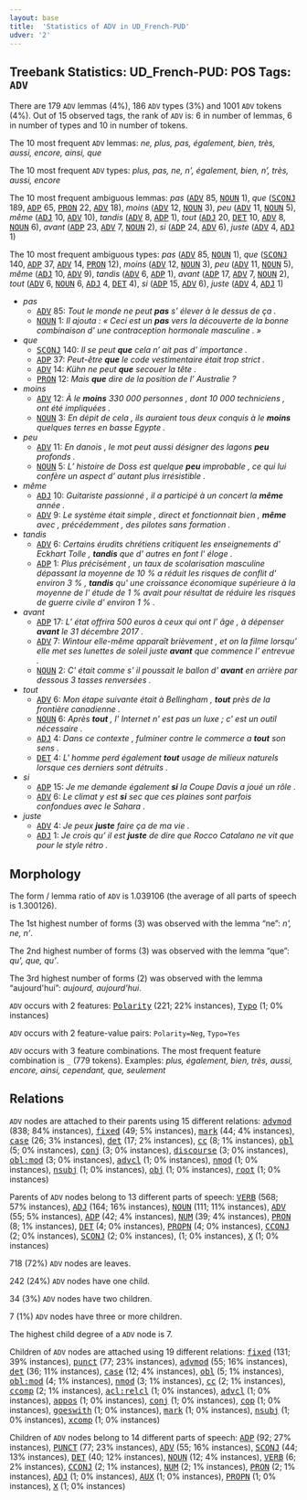 ```yaml
---
layout: base
title:  'Statistics of ADV in UD_French-PUD'
udver: '2'
---
```


## Treebank Statistics: UD_French-PUD: POS Tags: `ADV`

There are 179 `ADV` lemmas (4%), 186 `ADV` types (3%) and 1001 `ADV` tokens (4%).
Out of 15 observed tags, the rank of `ADV` is: 6 in number of lemmas, 6 in number of types and 10 in number of tokens.

The 10 most frequent `ADV` lemmas: <em>ne, plus, pas, également, bien, très, aussi, encore, ainsi, que</em>

The 10 most frequent `ADV` types:  <em>plus, pas, ne, n', également, bien, n’, très, aussi, encore</em>

The 10 most frequent ambiguous lemmas: <em>pas</em> (<tt><a href="fr_pud-pos-ADV.html">ADV</a></tt> 85, <tt><a href="fr_pud-pos-NOUN.html">NOUN</a></tt> 1), <em>que</em> (<tt><a href="fr_pud-pos-SCONJ.html">SCONJ</a></tt> 189, <tt><a href="fr_pud-pos-ADP.html">ADP</a></tt> 65, <tt><a href="fr_pud-pos-PRON.html">PRON</a></tt> 22, <tt><a href="fr_pud-pos-ADV.html">ADV</a></tt> 18), <em>moins</em> (<tt><a href="fr_pud-pos-ADV.html">ADV</a></tt> 12, <tt><a href="fr_pud-pos-NOUN.html">NOUN</a></tt> 3), <em>peu</em> (<tt><a href="fr_pud-pos-ADV.html">ADV</a></tt> 11, <tt><a href="fr_pud-pos-NOUN.html">NOUN</a></tt> 5), <em>même</em> (<tt><a href="fr_pud-pos-ADJ.html">ADJ</a></tt> 10, <tt><a href="fr_pud-pos-ADV.html">ADV</a></tt> 10), <em>tandis</em> (<tt><a href="fr_pud-pos-ADV.html">ADV</a></tt> 8, <tt><a href="fr_pud-pos-ADP.html">ADP</a></tt> 1), <em>tout</em> (<tt><a href="fr_pud-pos-ADJ.html">ADJ</a></tt> 20, <tt><a href="fr_pud-pos-DET.html">DET</a></tt> 10, <tt><a href="fr_pud-pos-ADV.html">ADV</a></tt> 8, <tt><a href="fr_pud-pos-NOUN.html">NOUN</a></tt> 6), <em>avant</em> (<tt><a href="fr_pud-pos-ADP.html">ADP</a></tt> 23, <tt><a href="fr_pud-pos-ADV.html">ADV</a></tt> 7, <tt><a href="fr_pud-pos-NOUN.html">NOUN</a></tt> 2), <em>si</em> (<tt><a href="fr_pud-pos-ADP.html">ADP</a></tt> 24, <tt><a href="fr_pud-pos-ADV.html">ADV</a></tt> 6), <em>juste</em> (<tt><a href="fr_pud-pos-ADV.html">ADV</a></tt> 4, <tt><a href="fr_pud-pos-ADJ.html">ADJ</a></tt> 1)

The 10 most frequent ambiguous types:  <em>pas</em> (<tt><a href="fr_pud-pos-ADV.html">ADV</a></tt> 85, <tt><a href="fr_pud-pos-NOUN.html">NOUN</a></tt> 1), <em>que</em> (<tt><a href="fr_pud-pos-SCONJ.html">SCONJ</a></tt> 140, <tt><a href="fr_pud-pos-ADP.html">ADP</a></tt> 37, <tt><a href="fr_pud-pos-ADV.html">ADV</a></tt> 14, <tt><a href="fr_pud-pos-PRON.html">PRON</a></tt> 12), <em>moins</em> (<tt><a href="fr_pud-pos-ADV.html">ADV</a></tt> 12, <tt><a href="fr_pud-pos-NOUN.html">NOUN</a></tt> 3), <em>peu</em> (<tt><a href="fr_pud-pos-ADV.html">ADV</a></tt> 11, <tt><a href="fr_pud-pos-NOUN.html">NOUN</a></tt> 5), <em>même</em> (<tt><a href="fr_pud-pos-ADJ.html">ADJ</a></tt> 10, <tt><a href="fr_pud-pos-ADV.html">ADV</a></tt> 9), <em>tandis</em> (<tt><a href="fr_pud-pos-ADV.html">ADV</a></tt> 6, <tt><a href="fr_pud-pos-ADP.html">ADP</a></tt> 1), <em>avant</em> (<tt><a href="fr_pud-pos-ADP.html">ADP</a></tt> 17, <tt><a href="fr_pud-pos-ADV.html">ADV</a></tt> 7, <tt><a href="fr_pud-pos-NOUN.html">NOUN</a></tt> 2), <em>tout</em> (<tt><a href="fr_pud-pos-ADV.html">ADV</a></tt> 6, <tt><a href="fr_pud-pos-NOUN.html">NOUN</a></tt> 6, <tt><a href="fr_pud-pos-ADJ.html">ADJ</a></tt> 4, <tt><a href="fr_pud-pos-DET.html">DET</a></tt> 4), <em>si</em> (<tt><a href="fr_pud-pos-ADP.html">ADP</a></tt> 15, <tt><a href="fr_pud-pos-ADV.html">ADV</a></tt> 6), <em>juste</em> (<tt><a href="fr_pud-pos-ADV.html">ADV</a></tt> 4, <tt><a href="fr_pud-pos-ADJ.html">ADJ</a></tt> 1)


* <em>pas</em>
  * <tt><a href="fr_pud-pos-ADV.html">ADV</a></tt> 85: <em>Tout le monde ne peut <b>pas</b> s' élever à le dessus de ça .</em>
  * <tt><a href="fr_pud-pos-NOUN.html">NOUN</a></tt> 1: <em>Il ajouta : « Ceci est un <b>pas</b> vers la découverte de la bonne combinaison d' une contraception hormonale masculine . »</em>
* <em>que</em>
  * <tt><a href="fr_pud-pos-SCONJ.html">SCONJ</a></tt> 140: <em>Il se peut <b>que</b> cela n’ ait pas d’ importance .</em>
  * <tt><a href="fr_pud-pos-ADP.html">ADP</a></tt> 37: <em>Peut-être <b>que</b> le code vestimentaire était trop strict .</em>
  * <tt><a href="fr_pud-pos-ADV.html">ADV</a></tt> 14: <em>Kühn ne peut <b>que</b> secouer la tête .</em>
  * <tt><a href="fr_pud-pos-PRON.html">PRON</a></tt> 12: <em>Mais <b>que</b> dire de la position de l’ Australie ?</em>
* <em>moins</em>
  * <tt><a href="fr_pud-pos-ADV.html">ADV</a></tt> 12: <em>À le <b>moins</b> 330 000 personnes , dont 10 000 techniciens , ont été impliquées .</em>
  * <tt><a href="fr_pud-pos-NOUN.html">NOUN</a></tt> 3: <em>En dépit de cela , ils auraient tous deux conquis à le <b>moins</b> quelques terres en basse Egypte .</em>
* <em>peu</em>
  * <tt><a href="fr_pud-pos-ADV.html">ADV</a></tt> 11: <em>En danois , le mot peut aussi désigner des lagons <b>peu</b> profonds .</em>
  * <tt><a href="fr_pud-pos-NOUN.html">NOUN</a></tt> 5: <em>L’ histoire de Doss est quelque <b>peu</b> improbable , ce qui lui confère un aspect d’ autant plus irrésistible .</em>
* <em>même</em>
  * <tt><a href="fr_pud-pos-ADJ.html">ADJ</a></tt> 10: <em>Guitariste passionné , il a participé à un concert la <b>même</b> année .</em>
  * <tt><a href="fr_pud-pos-ADV.html">ADV</a></tt> 9: <em>Le système était simple , direct et fonctionnait bien , <b>même</b> avec , précédemment , des pilotes sans formation .</em>
* <em>tandis</em>
  * <tt><a href="fr_pud-pos-ADV.html">ADV</a></tt> 6: <em>Certains érudits chrétiens critiquent les enseignements d’ Eckhart Tolle , <b>tandis</b> que d' autres en font l' éloge .</em>
  * <tt><a href="fr_pud-pos-ADP.html">ADP</a></tt> 1: <em>Plus précisément , un taux de scolarisation masculine dépassant la moyenne de 10 % a réduit les risques de conflit d' environ 3 % , <b>tandis</b> qu' une croissance économique supérieure à la moyenne de l' étude de 1 % avait pour résultat de réduire les risques de guerre civile d' environ 1 % .</em>
* <em>avant</em>
  * <tt><a href="fr_pud-pos-ADP.html">ADP</a></tt> 17: <em>L’ état offrira 500 euros à ceux qui ont l’ âge , à dépenser <b>avant</b> le 31 décembre 2017 .</em>
  * <tt><a href="fr_pud-pos-ADV.html">ADV</a></tt> 7: <em>Wintour elle-même apparaît brièvement , et on la filme lorsqu’ elle met ses lunettes de soleil juste <b>avant</b> que commence l’ entrevue .</em>
  * <tt><a href="fr_pud-pos-NOUN.html">NOUN</a></tt> 2: <em>C' était comme s' il poussait le ballon d' <b>avant</b> en arrière par dessous 3 tasses renversées .</em>
* <em>tout</em>
  * <tt><a href="fr_pud-pos-ADV.html">ADV</a></tt> 6: <em>Mon étape suivante était à Bellingham , <b>tout</b> près de la frontière canadienne .</em>
  * <tt><a href="fr_pud-pos-NOUN.html">NOUN</a></tt> 6: <em>Après <b>tout</b> , l' Internet n' est pas un luxe ; c' est un outil nécessaire .</em>
  * <tt><a href="fr_pud-pos-ADJ.html">ADJ</a></tt> 4: <em>Dans ce contexte , fulminer contre le commerce a <b>tout</b> son sens .</em>
  * <tt><a href="fr_pud-pos-DET.html">DET</a></tt> 4: <em>L' homme perd également <b>tout</b> usage de milieux naturels lorsque ces derniers sont détruits .</em>
* <em>si</em>
  * <tt><a href="fr_pud-pos-ADP.html">ADP</a></tt> 15: <em>Je me demande également <b>si</b> la Coupe Davis a joué un rôle .</em>
  * <tt><a href="fr_pud-pos-ADV.html">ADV</a></tt> 6: <em>Le climat y est <b>si</b> sec que ces plaines sont parfois confondues avec le Sahara .</em>
* <em>juste</em>
  * <tt><a href="fr_pud-pos-ADV.html">ADV</a></tt> 4: <em>Je peux <b>juste</b> faire ça de ma vie .</em>
  * <tt><a href="fr_pud-pos-ADJ.html">ADJ</a></tt> 1: <em>Je crois qu’ il est <b>juste</b> de dire que Rocco Catalano ne vit que pour le style rétro .</em>

## Morphology

The form / lemma ratio of `ADV` is 1.039106 (the average of all parts of speech is 1.300126).

The 1st highest number of forms (3) was observed with the lemma “ne”: <em>n', ne, n’</em>.

The 2nd highest number of forms (3) was observed with the lemma “que”: <em>qu', que, qu’</em>.

The 3rd highest number of forms (2) was observed with the lemma “aujourd'hui”: <em>aujourd, aujourd'hui</em>.

`ADV` occurs with 2 features: <tt><a href="fr_pud-feat-Polarity.html">Polarity</a></tt> (221; 22% instances), <tt><a href="fr_pud-feat-Typo.html">Typo</a></tt> (1; 0% instances)

`ADV` occurs with 2 feature-value pairs: `Polarity=Neg`, `Typo=Yes`

`ADV` occurs with 3 feature combinations.
The most frequent feature combination is `_` (779 tokens).
Examples: <em>plus, également, bien, très, aussi, encore, ainsi, cependant, que, seulement</em>


## Relations

`ADV` nodes are attached to their parents using 15 different relations: <tt><a href="fr_pud-dep-advmod.html">advmod</a></tt> (838; 84% instances), <tt><a href="fr_pud-dep-fixed.html">fixed</a></tt> (49; 5% instances), <tt><a href="fr_pud-dep-mark.html">mark</a></tt> (44; 4% instances), <tt><a href="fr_pud-dep-case.html">case</a></tt> (26; 3% instances), <tt><a href="fr_pud-dep-det.html">det</a></tt> (17; 2% instances), <tt><a href="fr_pud-dep-cc.html">cc</a></tt> (8; 1% instances), <tt><a href="fr_pud-dep-obl.html">obl</a></tt> (5; 0% instances), <tt><a href="fr_pud-dep-conj.html">conj</a></tt> (3; 0% instances), <tt><a href="fr_pud-dep-discourse.html">discourse</a></tt> (3; 0% instances), <tt><a href="fr_pud-dep-obl-mod.html">obl:mod</a></tt> (3; 0% instances), <tt><a href="fr_pud-dep-advcl.html">advcl</a></tt> (1; 0% instances), <tt><a href="fr_pud-dep-nmod.html">nmod</a></tt> (1; 0% instances), <tt><a href="fr_pud-dep-nsubj.html">nsubj</a></tt> (1; 0% instances), <tt><a href="fr_pud-dep-obj.html">obj</a></tt> (1; 0% instances), <tt><a href="fr_pud-dep-root.html">root</a></tt> (1; 0% instances)

Parents of `ADV` nodes belong to 13 different parts of speech: <tt><a href="fr_pud-pos-VERB.html">VERB</a></tt> (568; 57% instances), <tt><a href="fr_pud-pos-ADJ.html">ADJ</a></tt> (164; 16% instances), <tt><a href="fr_pud-pos-NOUN.html">NOUN</a></tt> (111; 11% instances), <tt><a href="fr_pud-pos-ADV.html">ADV</a></tt> (55; 5% instances), <tt><a href="fr_pud-pos-ADP.html">ADP</a></tt> (42; 4% instances), <tt><a href="fr_pud-pos-NUM.html">NUM</a></tt> (39; 4% instances), <tt><a href="fr_pud-pos-PRON.html">PRON</a></tt> (8; 1% instances), <tt><a href="fr_pud-pos-DET.html">DET</a></tt> (4; 0% instances), <tt><a href="fr_pud-pos-PROPN.html">PROPN</a></tt> (4; 0% instances), <tt><a href="fr_pud-pos-CCONJ.html">CCONJ</a></tt> (2; 0% instances), <tt><a href="fr_pud-pos-SCONJ.html">SCONJ</a></tt> (2; 0% instances),  (1; 0% instances), <tt><a href="fr_pud-pos-X.html">X</a></tt> (1; 0% instances)

718 (72%) `ADV` nodes are leaves.

242 (24%) `ADV` nodes have one child.

34 (3%) `ADV` nodes have two children.

7 (1%) `ADV` nodes have three or more children.

The highest child degree of a `ADV` node is 7.

Children of `ADV` nodes are attached using 19 different relations: <tt><a href="fr_pud-dep-fixed.html">fixed</a></tt> (131; 39% instances), <tt><a href="fr_pud-dep-punct.html">punct</a></tt> (77; 23% instances), <tt><a href="fr_pud-dep-advmod.html">advmod</a></tt> (55; 16% instances), <tt><a href="fr_pud-dep-det.html">det</a></tt> (36; 11% instances), <tt><a href="fr_pud-dep-case.html">case</a></tt> (12; 4% instances), <tt><a href="fr_pud-dep-obl.html">obl</a></tt> (5; 1% instances), <tt><a href="fr_pud-dep-obl-mod.html">obl:mod</a></tt> (4; 1% instances), <tt><a href="fr_pud-dep-nmod.html">nmod</a></tt> (3; 1% instances), <tt><a href="fr_pud-dep-cc.html">cc</a></tt> (2; 1% instances), <tt><a href="fr_pud-dep-ccomp.html">ccomp</a></tt> (2; 1% instances), <tt><a href="fr_pud-dep-acl-relcl.html">acl:relcl</a></tt> (1; 0% instances), <tt><a href="fr_pud-dep-advcl.html">advcl</a></tt> (1; 0% instances), <tt><a href="fr_pud-dep-appos.html">appos</a></tt> (1; 0% instances), <tt><a href="fr_pud-dep-conj.html">conj</a></tt> (1; 0% instances), <tt><a href="fr_pud-dep-cop.html">cop</a></tt> (1; 0% instances), <tt><a href="fr_pud-dep-goeswith.html">goeswith</a></tt> (1; 0% instances), <tt><a href="fr_pud-dep-mark.html">mark</a></tt> (1; 0% instances), <tt><a href="fr_pud-dep-nsubj.html">nsubj</a></tt> (1; 0% instances), <tt><a href="fr_pud-dep-xcomp.html">xcomp</a></tt> (1; 0% instances)

Children of `ADV` nodes belong to 14 different parts of speech: <tt><a href="fr_pud-pos-ADP.html">ADP</a></tt> (92; 27% instances), <tt><a href="fr_pud-pos-PUNCT.html">PUNCT</a></tt> (77; 23% instances), <tt><a href="fr_pud-pos-ADV.html">ADV</a></tt> (55; 16% instances), <tt><a href="fr_pud-pos-SCONJ.html">SCONJ</a></tt> (44; 13% instances), <tt><a href="fr_pud-pos-DET.html">DET</a></tt> (40; 12% instances), <tt><a href="fr_pud-pos-NOUN.html">NOUN</a></tt> (12; 4% instances), <tt><a href="fr_pud-pos-VERB.html">VERB</a></tt> (6; 2% instances), <tt><a href="fr_pud-pos-CCONJ.html">CCONJ</a></tt> (2; 1% instances), <tt><a href="fr_pud-pos-NUM.html">NUM</a></tt> (2; 1% instances), <tt><a href="fr_pud-pos-PRON.html">PRON</a></tt> (2; 1% instances), <tt><a href="fr_pud-pos-ADJ.html">ADJ</a></tt> (1; 0% instances), <tt><a href="fr_pud-pos-AUX.html">AUX</a></tt> (1; 0% instances), <tt><a href="fr_pud-pos-PROPN.html">PROPN</a></tt> (1; 0% instances), <tt><a href="fr_pud-pos-X.html">X</a></tt> (1; 0% instances)

